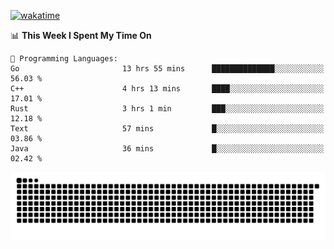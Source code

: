 [![wakatime](https://wakatime.com/badge/user/384f91c6-4eee-411f-8f3b-1b691f58a544.svg)](https://wakatime.com/@384f91c6-4eee-411f-8f3b-1b691f58a544)

<!--START_SECTION:waka-->
📊 **This Week I Spent My Time On** 

```text
💬 Programming Languages: 
Go                       13 hrs 55 mins      ██████████████░░░░░░░░░░░   56.03 % 
C++                      4 hrs 13 mins       ████░░░░░░░░░░░░░░░░░░░░░   17.01 % 
Rust                     3 hrs 1 min         ███░░░░░░░░░░░░░░░░░░░░░░   12.18 % 
Text                     57 mins             █░░░░░░░░░░░░░░░░░░░░░░░░   03.86 % 
Java                     36 mins             █░░░░░░░░░░░░░░░░░░░░░░░░   02.42 % 
```


<!--END_SECTION:waka-->

<picture>
  <source media="(prefers-color-scheme: dark)" srcset="https://raw.githubusercontent.com/fuwx295/fuwx295/output/github-contribution-grid-snake-dark.svg">
  <source media="(prefers-color-scheme: light)" srcset="https://raw.githubusercontent.com/fuwx295/fuwx295/output/github-contribution-grid-snake.svg">
  <img alt="github contribution grid snake animation" src="https://raw.githubusercontent.com/fuwx295/fuwx295/output/github-contribution-grid-snake.svg">
</picture>

